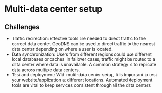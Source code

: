 
# Multi-data center setup
## Challenges
- Traffic redirection: Effective tools are needed to direct traffic to the correct data center. GeoDNS can be used to direct traffic to the nearest data center depending on where a user is located.
- Data synchronization: Users from different regions could use different local databases or caches. In failover cases, traffic might be routed to a data center where data is unavailable. A common strategy is to replicate data across multiple data centers.
- Test and deployment: With multi-data center setup, it is important to test your website/application at different locations. Automated deployment tools are vital to keep services consistent through all the data centers